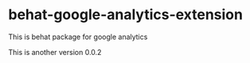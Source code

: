 # behat-google-analytics-extension

This is behat package for google analytics

This is another version 0.0.2